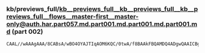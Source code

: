 ### kb/previews_full/kb__previews_full__kb__previews_full__kb__previews_full__flows__master-first__master-only@auth.har.part057.md.part001.md.part001.md.part001.md (part 002)

```md
CAAL//wAAAgAAA/8CABsA/wBO4OYAJTIqAOM6KQC/0twA/f8BAAkFBQAMDQ4ADgwQAAICBgADBwsABAcLAP0AAwD+/v8A/v7/AAgHBAAGBwgA+/DoAPv7/AACAQMA//3+AAIGBwAKDRAA/fn2AAD7/wD
```

```
